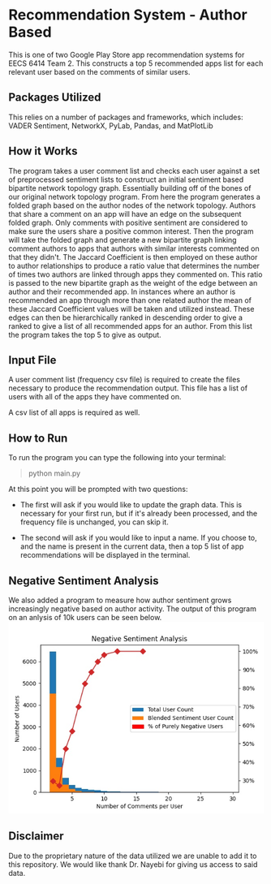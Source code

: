 # Recommendation System - Author Based

This is one of two Google Play Store app recommendation systems for EECS 6414 Team 2.
This constructs a top 5 recommended apps list for each relevant user based on the comments of similar users.

## Packages Utilized

This relies on a number of packages and frameworks, which includes:
VADER Sentiment, NetworkX, PyLab, Pandas, and MatPlotLib

## How it Works

The program takes a user comment list and checks each user against a set of preprocessed sentiment lists to construct an initial sentiment based bipartite network topology graph.
Essentially building off of the bones of our original network topology program.
From here the program generates a folded graph based on the author nodes of the network topology. Authors that share a comment on an app will have an edge on the subsequent folded graph.
Only comments with positive sentiment are considered to make sure the users share a positive common interest.
Then the program will take the folded graph and generate a new bipartite graph linking comment authors to apps that authors with similar interests commented on that they didn't.
The Jaccard Coefficient is then employed on these author to author relationships to produce a ratio value that determines the number of times two authors are linked through apps they commented on.
This ratio is passed to the new bipartite graph as the weight of the edge between an author and their recommended app.
In instances where an author is recommended an app through more than one related author the mean of these Jaccard Coefficient values will be taken and utilized instead.
These edges can then be hierarchically ranked in descending order to give a ranked to give a list of all recommended apps for an author.
From this list the program takes the top 5 to give as output.

## Input File

A user comment list (frequency csv file) is required to create the files necessary to produce the recommendation output.
This file has a list of users with all of the apps they have commented on.

A csv list of all apps is required as well.

## How to Run

To run the program you can type the following into your terminal:

> python main.py

At this point you will be prompted with two questions:

- The first will ask if you would like to update the graph data.
This is necessary for your first run, but if it's already been processed, and the frequency file is unchanged, you can skip it.

- The second will ask if you would like to input a name.
If you choose to, and the name is present in the current data, then a top 5 list of app recommendations will be displayed in the terminal.

## Negative Sentiment Analysis

We also added a program to measure how author sentiment grows increasingly negative based on author activity.
The output of this program on an anlysis of 10k users can be seen below.
![](negativeSentiment10k.jpg)

## Disclaimer

Due to the proprietary nature of the data utilized we are unable to add it to this repository.
We would like thank Dr. Nayebi for giving us access to said data.
